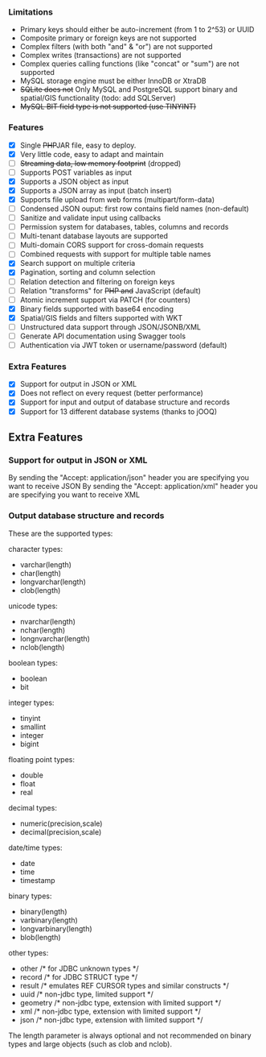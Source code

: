 ### Limitations

  - Primary keys should either be auto-increment (from 1 to 2^53) or UUID
  - Composite primary or foreign keys are not supported
  - Complex filters (with both "and" & "or") are not supported
  - Complex writes (transactions) are not supported
  - Complex queries calling functions (like "concat" or "sum") are not supported
  - MySQL storage engine must be either InnoDB or XtraDB
  - ~~SQLite does not~~ Only MySQL and PostgreSQL support binary and spatial/GIS functionality (todo: add SQLServer)
  - ~~MySQL BIT field type is not supported (use TINYINT)~~

### Features

  - [x] Single ~~PHP~~JAR file, easy to deploy.
  - [x] Very little code, easy to adapt and maintain
  - [ ] ~~Streaming data, low memory footprint~~ (dropped) 
  - [ ] Supports POST variables as input
  - [x] Supports a JSON object as input
  - [x] Supports a JSON array as input (batch insert)
  - [x] Supports file upload from web forms (multipart/form-data)
  - [ ] Condensed JSON ouput: first row contains field names (non-default) 
  - [ ] Sanitize and validate input using callbacks
  - [ ] Permission system for databases, tables, columns and records
  - [ ] Multi-tenant database layouts are supported
  - [ ] Multi-domain CORS support for cross-domain requests
  - [ ] Combined requests with support for multiple table names
  - [x] Search support on multiple criteria
  - [x] Pagination, sorting and column selection
  - [ ] Relation detection and filtering on foreign keys
  - [ ] Relation "transforms" for ~~PHP and~~ JavaScript (default)
  - [ ] Atomic increment support via PATCH (for counters)
  - [x] Binary fields supported with base64 encoding
  - [x] Spatial/GIS fields and filters supported with WKT
  - [ ] Unstructured data support through JSON/JSONB/XML
  - [ ] Generate API documentation using Swagger tools
  - [ ] Authentication via JWT token or username/password (default)

### Extra Features

  - [x] Support for output in JSON or XML
  - [x] Does not reflect on every request (better performance)
  - [x] Support for input and output of database structure and records
  - [x] Support for 13 different database systems (thanks to jOOQ)

## Extra Features

### Support for output in JSON or XML

By sending the "Accept: application/json" header you are specifying you want to receive JSON
By sending the "Accept: application/xml" header you are specifying you want to receive XML

### Output database structure and records

These are the supported types:

character types:
- varchar(length)
- char(length)
- longvarchar(length)
- clob(length)

unicode types:
- nvarchar(length)
- nchar(length)
- longnvarchar(length)
- nclob(length)

boolean types:
- boolean
- bit

integer types:
- tinyint
- smallint
- integer
- bigint

floating point types:
- double
- float
- real

decimal types:
- numeric(precision,scale)
- decimal(precision,scale)

date/time types:
- date
- time
- timestamp

binary types:
- binary(length)
- varbinary(length)
- longvarbinary(length)
- blob(length)

other types:
- other /* for JDBC unknown types */
- record /* for JDBC STRUCT type */
- result /* emulates REF CURSOR types and similar constructs */
- uuid /* non-jdbc type, limited support */
- geometry /* non-jdbc type, extension with limited support */
- xml /* non-jdbc type, extension with limited support */
- json /* non-jdbc type, extension with limited support */

The length parameter is always optional and not recommended on binary types and large objects (such as clob and nclob).